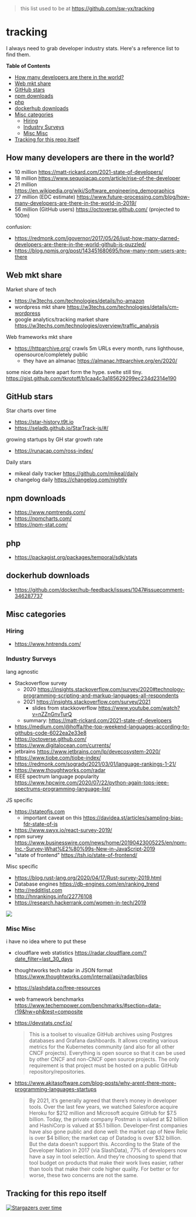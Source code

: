 > this list used to be at https://github.com/sw-yx/tracking

# tracking

I always need to grab developer industry stats. Here's a reference list to find them.

<!-- START doctoc generated TOC please keep comment here to allow auto update -->
<!-- DON'T EDIT THIS SECTION, INSTEAD RE-RUN doctoc TO UPDATE -->
**Table of Contents**

- [How many developers are there in the world?](#how-many-developers-are-there-in-the-world)
- [Web mkt share](#web-mkt-share)
- [GitHub stars](#github-stars)
- [npm downloads](#npm-downloads)
- [php](#php)
- [dockerhub downloads](#dockerhub-downloads)
- [Misc categories](#misc-categories)
  - [Hiring](#hiring)
  - [Industry Surveys](#industry-surveys)
  - [Misc Misc](#misc-misc)
- [Tracking for this repo itself](#tracking-for-this-repo-itself)

<!-- END doctoc generated TOC please keep comment here to allow auto update -->


## How many developers are there in the world?

- 10 million https://matt-rickard.com/2021-state-of-developers/
- 18 million https://www.sequoiacap.com/article/rise-of-the-developer
- 21 million https://en.wikipedia.org/wiki/Software_engineering_demographics
- 27 million (EDC estimate) https://www.future-processing.com/blog/how-many-developers-are-there-in-the-world-in-2019/
- 56 million (GitHub users) https://octoverse.github.com/ (projected to 100m)

confusion: 

- https://redmonk.com/jgovernor/2017/05/26/just-how-many-darned-developers-are-there-in-the-world-github-is-puzzled/
- https://blog.npmjs.org/post/143451680695/how-many-npm-users-are-there

## Web mkt share

Market share of tech

- https://w3techs.com/technologies/details/ho-amazon 
- wordpress mkt share https://w3techs.com/technologies/details/cm-wordpress
- google analytics/tracking market share https://w3techs.com/technologies/overview/traffic_analysis

Web frameworks mkt share

- https://httparchive.org/ crawls 5m URLs every month, runs lighthouse, opensource/completely public
   - they have an almanac https://almanac.httparchive.org/en/2020/

some nice data here apart form the hype. svelte still tiny. https://gist.github.com/tkrotoff/b1caa4c3a185629299ec234d2314e190


## GitHub stars

Star charts over time

- https://star-history.t9t.io
- https://seladb.github.io/StarTrack-js/#/

growing startups by GH star growth rate

- https://runacap.com/ross-index/

Daily stars

- mikeal daily tracker https://github.com/mikeal/daily
- changelog daily https://changelog.com/nightly

## npm downloads

- https://www.npmtrends.com/
- https://npmcharts.com/
- https://npm-stat.com/

## php

- https://packagist.org/packages/temporal/sdk/stats

## dockerhub downloads

- https://github.com/docker/hub-feedback/issues/1047#issuecomment-346287737

## Misc categories

### Hiring

- https://www.hntrends.com/

### Industry Surveys

lang agnostic 

- Stackoverflow survey
   - 2020 https://insights.stackoverflow.com/survey/2020#technology-programming-scripting-and-markup-languages-all-respondents
   - 2021 https://insights.stackoverflow.com/survey/2021
     - slides from stackkoverflow https://www.youtube.com/watch?v=nZZnGnvTurQ
   - summary: https://matt-rickard.com/2021-state-of-developers
- https://medium.com/@hoffa/the-top-weekend-languages-according-to-githubs-code-6022ea2e33e8
- https://octoverse.github.com/
- https://www.digitalocean.com/currents/
- jetbrains https://www.jetbrains.com/lp/devecosystem-2020/
- https://www.tiobe.com/tiobe-index/
- https://redmonk.com/sogrady/2021/03/01/language-rankings-1-21/
- https://www.thoughtworks.com/radar
- IEEE spectrum language popularity https://www.hpcwire.com/2020/07/22/python-again-tops-ieee-spectrums-programming-language-list/


JS specific

- https://stateofjs.com
  - important caveat on this https://davidea.st/articles/sampling-bias-fdr-state-of-js
- https://www.swyx.io/react-survey-2019/
- npm survey https://www.businesswire.com/news/home/20190423005225/en/npm-Inc.-Survey-What%E2%80%99s-New-in-JavaScript-2019
- "state of frontend" https://tsh.io/state-of-frontend/

Misc specific

- https://blog.rust-lang.org/2020/04/17/Rust-survey-2019.html
- Database engines https://db-engines.com/en/ranking_trend 
- http://redditlist.com
- http://hnrankings.info/22776108
- https://research.hackerrank.com/women-in-tech/2019


![](https://postgresql.fund/img/dbengines_popularity_ranking-linear-900.png) 


### Misc Misc

i have no idea where to put these

- cloudflare web statistics https://radar.cloudflare.com/?date_filter=last_30_days
- thoughtworks tech radar in JSON format https://www.thoughtworks.com/internal/api/radar/blips
- https://slashdata.co/free-resources
- web framework benchmarks https://www.techempower.com/benchmarks/#section=data-r19&hw=ph&test=composite
- https://devstats.cncf.io/
   >  This is a toolset to visualize GitHub archives using Postgres databases and Grafana dashboards.
    It allows creating various metrics for the Kubernetes community (and also for all other CNCF projects).
    Everything is open source so that it can be used by other CNCF and non-CNCF open source projects.
    The only requirement is that project must be hosted on a public GitHub repository/repositories.
    
- https://www.akitasoftware.com/blog-posts/why-arent-there-more-programming-languages-startups
   > By 2021, it’s generally agreed that there’s money in developer tools. Over the last few years, we watched Salesforce acquire Heroku for $212 million and Microsoft acquire GitHub for $7.5 billion. Today, the private company Postman is valued at $2 billion and HashiCorp is valued at $5.1 billion. Developer-first companies have also gone public and done well: the market cap of New Relic is over $4 billion; the market cap of Datadog is over $32 billion.
   > But the data doesn’t support this. According to the State of the Developer Nation in 2017 (via SlashData), 77% of developers now have a say in tool selection. And they’re choosing to spend that tool budget on products that make their work lives easier, rather than tools that make their code higher quality. For better or for worse, these two concerns are not the same.

## Tracking for this repo itself


[![Stargazers over time](https://starchart.cc/sw-yx/tracking.svg)](https://starchart.cc/sw-yx/tracking)
